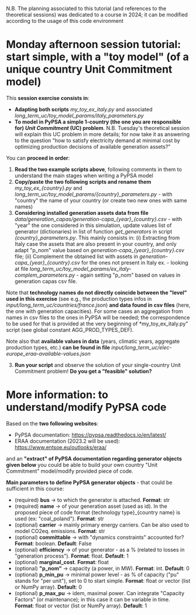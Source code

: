 N.B. The planning associated to this tutorial (and references to the theoretical sessions) was dedicated to a course in 2024; it can be modified according to the usage of this code environment

# Monday afternoon session tutorial: start simple, with a "toy model" (of a unique country Unit Commitment model)

This **session exercise consists in**:
* **Adapting both scripts** *my_toy_ex_italy.py* and associated *long_term_uc/toy_model_params/italy_parameters.py*
* **To model in PyPSA a simple 1-country (the one you are responsible for) *Unit Commitment* (UC) problem**. N.B. Tuesday's theoretical session will explain this UC problem in more details; for now take it as answering to the question "how to satisfy electricity demand at minimal cost by optimizing production decisions of available generation assets?"

You can **proceed in order**:
1. **Read the two example scripts above**, following comments in them to understand the main stages when writing a PyPSA model
2. **Copy/paste the two following scripts and rename them** *my_toy_ex_{country}.py* and *long_term_uc/toy_model_params/{country}_parameters.py* - with "country" the name of your country (or create two new ones with same names)
2. **Considering installed generation assets data from file** *data/generation_capas/generation-capa_{year}_{country}.csv* - with "year" the one considered in this simulation, update values list of generator (dictionaries) in list of function *get_generators* in script *{country}_parameters.py*. This mainly consists in: (i) Extracting from Italy case the assets that are also present in your country, and only adapt "p_nom" value based on *generation-capa_{year}_{country}.csv* file; (ii) Complement the obtained list with assets in *generation-capa_{year}_{country}.csv* for the ones not present in Italy ex. - looking at file *long_term_uc/toy_model_params/ex_italy-complem_parameters.py* - again setting "p_nom" based on values in generation capas csv file.

Note that **technology names do not directly coincide between the "level" used in this exercise** (see e.g., the production types infos in *input/long_term_uc/countries/france.json*) **and data found in csv files** (here, the one with generation capacities). For some cases an aggregation from names in csv files to the ones in PyPSA will be needed; the correspondence to be used for that is provided at the very beginning of *my_toy_ex_italy.py" script (see global constant AGG_PROD_TYPES_DEF).

Note also that **available values in data** (years, climatic years, aggregate production types, etc.) **can be found in file** *input/long_term_uc/elec-europe_eraa-available-values.json*

3. **Run your script** and observe the solution of your single-country Unit Commitment problem! **Do you get a "feasible" solution?**

# More information: to understand/modify PyPSA code

Based on the **two following websites**:

* PyPSA documentation: https://pypsa.readthedocs.io/en/latest/
* ERAA documentation (2023.2 will be used): https://www.entsoe.eu/outlooks/eraa/

and an **"extract" of PyPSA documentation regarding generator objects given below** you could be able to build your own country "Unit Commitment" model/modify provided piece of code.

**Main parameters to define PyPSA generator objects** - that could be sufficient in this course:
* (required) **bus** -> to which the generator is attached. **Format**: str
* (required) **name** -> of your generation asset (used as id). In the proposed piece of code format {technology type}_{country name} is used (ex: "coal_poland"). **Format**: str
* (optional) **carrier** -> mainly primary energy carriers. Can be also used to model CO2eq. emissions. **Format**: str
* (optional) **committable** -> with "dynamics constraints" accounted for? **Format**: boolean. **Default**: False
* (optional) **efficiency** -> of your generator - as a % (related to losses in "generation process"). **Format**: float. **Default**: 1
* (optional) **marginal_cost**. **Format**: float
* (optional) **"p_nom"** -> capacity (a power, in MW). **Format**: int. **Default**: 0
* (optional) **p_min_pu** -> minimal power level - as % of capacity ("pu" stands for "per unit"), set to 0 to start simple. **Format**: float or vector (list or NumPy array). **Default**: 0
* (optional) **p_max_pu** -> idem, maximal power. Can integrate "Capacity Factors" (or maintenance); in this case it can be variable in time. **Format**: float or vector (list or NumPy array). **Default**: 1
